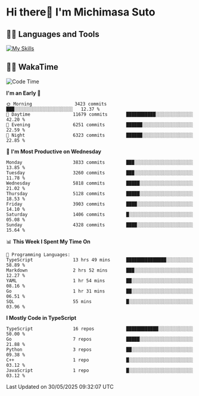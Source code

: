 # Hi there👋 I'm Michimasa Suto

## 🧑‍💻 Languages and Tools
[![My Skills](https://skillicons.dev/icons?i=ts,nextjs,react,go,python,aws,terraform)](https://skillicons.dev)

<!--
**Suto-Michimasa/Suto-Michimasa** is a ✨ _special_ ✨ repository because its `README.md` (this file) appears on your GitHub profile.

Here are some ideas to get you started:

- 🔭 I’m currently working on ...
- 🌱 I’m currently learning ...
- 👯 I’m looking to collaborate on ...
- 🤔 I’m looking for help with ...
- 💬 Ask me about ...
- 📫 How to reach me: ...
- 😄 Pronouns: ...
- ⚡ Fun fact: ...
-->
<!--
## 💎 Github Stats

<div>
  <img height="170" align="left" src="https://github-readme-stats.vercel.app/api?username=Suto-michimasa&count_private=true&show_icons=true&theme=dark" />
  <img height="170" src="https://github-readme-stats.vercel.app/api/top-langs/?username=Suto-michimasa&langs_count=8&layout=compact&theme=dark" />
</div>
-->
<!-- ## 🏆 GitHub Profile Trophy

<img width="800" src="https://github-profile-trophy.vercel.app/?username=Suto-michimasa&theme=onedark&no-frame=true"/>
 -->

## 🧑‍💻 WakaTime
<!--START_SECTION:waka-->
![Code Time](http://img.shields.io/badge/Code%20Time-899%20hrs%2042%20mins-blue)

**I'm an Early 🐤** 

```text
🌞 Morning                3423 commits        ███░░░░░░░░░░░░░░░░░░░░░░   12.37 % 
🌆 Daytime                11679 commits       ███████████░░░░░░░░░░░░░░   42.20 % 
🌃 Evening                6251 commits        ██████░░░░░░░░░░░░░░░░░░░   22.59 % 
🌙 Night                  6323 commits        ██████░░░░░░░░░░░░░░░░░░░   22.85 % 
```
📅 **I'm Most Productive on Wednesday** 

```text
Monday                   3833 commits        ███░░░░░░░░░░░░░░░░░░░░░░   13.85 % 
Tuesday                  3260 commits        ███░░░░░░░░░░░░░░░░░░░░░░   11.78 % 
Wednesday                5818 commits        █████░░░░░░░░░░░░░░░░░░░░   21.02 % 
Thursday                 5128 commits        █████░░░░░░░░░░░░░░░░░░░░   18.53 % 
Friday                   3903 commits        ████░░░░░░░░░░░░░░░░░░░░░   14.10 % 
Saturday                 1406 commits        █░░░░░░░░░░░░░░░░░░░░░░░░   05.08 % 
Sunday                   4328 commits        ████░░░░░░░░░░░░░░░░░░░░░   15.64 % 
```


📊 **This Week I Spent My Time On** 

```text
💬 Programming Languages: 
TypeScript               13 hrs 49 mins      ███████████████░░░░░░░░░░   58.89 % 
Markdown                 2 hrs 52 mins       ███░░░░░░░░░░░░░░░░░░░░░░   12.27 % 
YAML                     1 hr 54 mins        ██░░░░░░░░░░░░░░░░░░░░░░░   08.16 % 
Go                       1 hr 31 mins        ██░░░░░░░░░░░░░░░░░░░░░░░   06.51 % 
SQL                      55 mins             █░░░░░░░░░░░░░░░░░░░░░░░░   03.96 % 
```

**I Mostly Code in TypeScript** 

```text
TypeScript               16 repos            ████████████░░░░░░░░░░░░░   50.00 % 
Go                       7 repos             █████░░░░░░░░░░░░░░░░░░░░   21.88 % 
Python                   3 repos             ██░░░░░░░░░░░░░░░░░░░░░░░   09.38 % 
C++                      1 repo              █░░░░░░░░░░░░░░░░░░░░░░░░   03.12 % 
JavaScript               1 repo              █░░░░░░░░░░░░░░░░░░░░░░░░   03.12 % 
```




 Last Updated on 30/05/2025 09:32:07 UTC
<!--END_SECTION:waka-->
